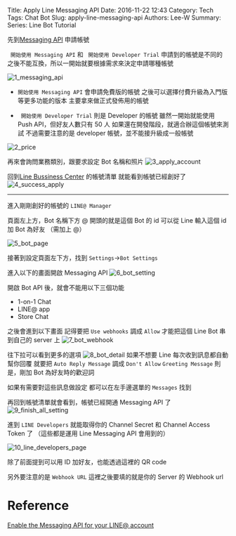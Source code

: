 Title: Apply Line Messaging API
Date: 2016-11-22 12:43
Category: Tech
Tags: Chat Bot
Slug: apply-line-messaging-api
Authors: Lee-W
Summary: 
Series: Line Bot Tutorial


先到[Messaging API](https://business.line.me/zh-hant/services/bot) 申請帳號

` 開始使用 Messaging API` 和 ` 開始使用 Developer Trial` 申請到的帳號是不同的
之後不能互換，所以一開始就要根據需求來決定申請哪種帳號

<!--more-->
![1_messaging_api](http://i.imgur.com/3i3O1wO.png)

- `開始使用 Messaging API` 會申請免費版的帳號
  之後可以選擇付費升級為入門版等更多功能的版本
  主要拿來做正式發佈用的帳號

- ` 開始使用 Developer Trial` 則是 Developer 的帳號
  雖然一開始就能使用 Push API，但好友人數只有 50 人
  如果還在開發階段，就適合辦這個帳號來測試
  不過需要注意的是 developer 帳號，並不能接升級成一般帳號

![2_price](http://i.imgur.com/FmTjOBH.png)

再來會詢問業務類別，跟要求設定 Bot 名稱和照片
![3_apply_account](http://i.imgur.com/VdCT8JX.png)
 
回到[Line Bussiness Center](https://business.line.me/zh-hant/) 的帳號清單
就能看到帳號已經創好了
![4_success_apply](http://i.imgur.com/4ViJbIR.png)

---
進入剛剛創好的帳號的 `LINE@ Manager`

頁面左上方，Bot 名稱下方
@ 開頭的就是這個 Bot 的 id
可以從 Line 輸入這個 id 加 Bot 為好友 （需加上 @）

![5_bot_page](http://i.imgur.com/8DC4TSG.png)

接著到設定頁面左下方，找到 `Settings`->`Bot Settings`

進入以下的畫面開啟 Messaging API
![6_bot_setting](http://i.imgur.com/BtaSwa5.png)

開啟 Bot API 後，就會不能用以下三個功能
- 1-on-1 Chat
- LINE@ app
- Store Chat


之後會進到以下畫面
記得要把 `Use webhooks` 調成 `Allow`
才能把這個 Line Bot 串到自己的 server 上
![7_bot_webhook](http://i.imgur.com/yqpw3x7.png)

往下拉可以看到更多的選項
![8_bot_detail](http://i.imgur.com/nKegbk6.png)
如果不想要 Line 每次收到訊息都自動幫你回覆
就要把 `Auto Reply Message` 調成 `Don't Allow`
`Greeting Message` 則是，剛加 Bot 為好友時的歡迎詞

如果有需要對這些訊息做設定
都可以在左手邊選單的 `Messages` 找到

再回到帳號清單就會看到，帳號已經開通 Messaging API 了
![9_finish_all_setting](http://i.imgur.com/io9LuHs.png)


進到 `LINE Developers` 就能取得你的 Channel Secret 和 Channel Access Token 了
（這些都是運用 Line Messaging API 會用到的）

![10_line_developers_page](http://i.imgur.com/cl8k3Mh.png)

除了前面提到可以用 ID 加好友，也能透過這裡的 QR code

另外要注意的是 `Webhook URL`
這裡之後要填的就是你的 Server 的 Webhook url

# Reference
[Enable the Messaging API for your LINE@ account](https://developers.line.me/messaging-api/getting-started#apply_messagingapi)